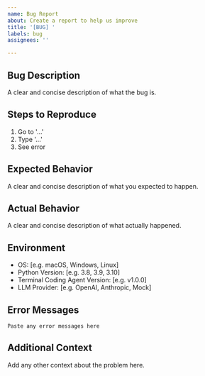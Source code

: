 ```yaml
---
name: Bug Report
about: Create a report to help us improve
title: '[BUG] '
labels: bug
assignees: ''

---
```


## Bug Description
A clear and concise description of what the bug is.

## Steps to Reproduce
1. Go to '...'
2. Type '...'
3. See error

## Expected Behavior
A clear and concise description of what you expected to happen.

## Actual Behavior
A clear and concise description of what actually happened.

## Environment
- OS: [e.g. macOS, Windows, Linux]
- Python Version: [e.g. 3.8, 3.9, 3.10]
- Terminal Coding Agent Version: [e.g. v1.0.0]
- LLM Provider: [e.g. OpenAI, Anthropic, Mock]

## Error Messages
```
Paste any error messages here
```

## Additional Context
Add any other context about the problem here.
